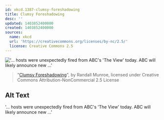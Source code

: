 ```yaml
---
id: xkcd.1387-clumsy-foreshadowing
title: Clumsy Foreshadowing
desc: ''
updated: 1403852400000
created: 1403852400000
sources:
  name: xkcd
  url: 'https://creativecommons.org/licenses/by-nc/2.5/'
  license: Creative Commons 2.5
---
```

!['... hosts were unexpectedly fired from ABC's 'The View' today. ABC will likely announce new ...'](https://imgs.xkcd.com/comics/clumsy_foreshadowing.png)
> "[Clumsy Foreshadowing](https://xkcd.com/1387/)", by Randall Munroe, licensed under Creative Commons Attribution-NonCommercial 2.5 License

## Alt Text
'... hosts were unexpectedly fired from ABC's 'The View' today. ABC will likely announce new ...'
